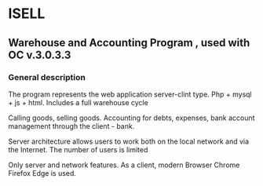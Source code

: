 # ISELL
 ## Warehouse and Accounting Program , used with OC v.3.0.3.3

### General description

The program represents the web application server-clint type.  Php + mysql + js + html.  Includes a full warehouse cycle

Calling goods, selling goods.  Accounting for debts, expenses, bank account management through the client - bank.

Server architecture allows users to work both on the local network and via the Internet.  The number of users is limited

 Only server and network features.  As a client, modern Browser Chrome Firefox Edge is used.
